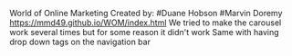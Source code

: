 World of Online Marketing
Created by:
#Duane Hobson
#Marvin Doremy
https://mmd49.github.io/WOM/index.html
We tried to make the carousel work several times but  for some reason it didn't work
Same with having drop down tags on the navigation bar